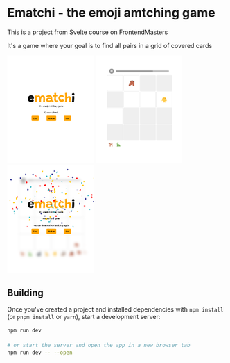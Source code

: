 # Ematchi - the emoji amtching game

This is a project from Svelte course on FrontendMasters

It's a game where your goal is to find all pairs in a grid of covered cards


<div>
    <img src="static/for_readme/1.png" width="200"/>
    <img src="static/for_readme/2.png" width="200"/>
    <img src="static/for_readme/3.png" width="200"/>
</div>


## Building

Once you've created a project and installed dependencies with `npm install` (or `pnpm install` or `yarn`), start a development server:

```bash
npm run dev

# or start the server and open the app in a new browser tab
npm run dev -- --open
```
